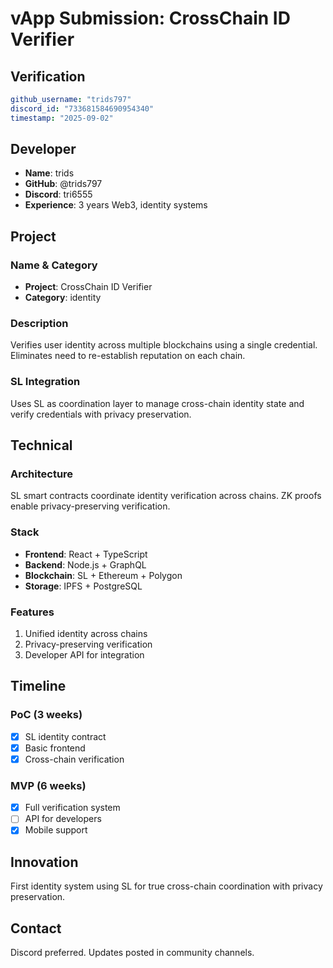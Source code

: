 # vApp Submission: CrossChain ID Verifier

## Verification
```yaml
github_username: "trids797"
discord_id: "733681584690954340"
timestamp: "2025-09-02"
```

## Developer
- **Name**: trids
- **GitHub**: @trids797
- **Discord**: tri6555
- **Experience**: 3 years Web3, identity systems

## Project

### Name & Category
- **Project**: CrossChain ID Verifier
- **Category**: identity

### Description
Verifies user identity across multiple blockchains using a single credential. Eliminates need to re-establish reputation on each chain.

### SL Integration
Uses SL as coordination layer to manage cross-chain identity state and verify credentials with privacy preservation.

## Technical

### Architecture
SL smart contracts coordinate identity verification across chains. ZK proofs enable privacy-preserving verification.

### Stack
- **Frontend**: React + TypeScript
- **Backend**: Node.js + GraphQL
- **Blockchain**: SL + Ethereum + Polygon
- **Storage**: IPFS + PostgreSQL

### Features
1. Unified identity across chains
2. Privacy-preserving verification
3. Developer API for integration

## Timeline

### PoC (3 weeks)
- [x] SL identity contract
- [x] Basic frontend
- [x] Cross-chain verification

### MVP (6 weeks)
- [x] Full verification system
- [ ] API for developers
- [x] Mobile support

## Innovation
First identity system using SL for true cross-chain coordination with privacy preservation.

## Contact
Discord preferred. Updates posted in community channels.
